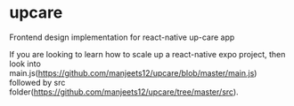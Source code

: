 # upcare
Frontend design implementation for react-native up-care app

If you are looking to learn how to scale up a react-native expo project, then look into main.js(https://github.com/manjeets12/upcare/blob/master/main.js) followed by src folder(https://github.com/manjeets12/upcare/tree/master/src).
